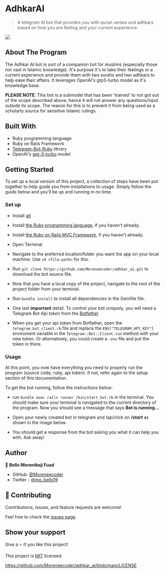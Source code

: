 # AdhkarAI

> A telegram AI bot that provides you with quran verses and adhkars based on how you are feeling and your current experience.

![](https://user-images.githubusercontent.com/38987207/224560004-8a53f024-4c97-4bf5-b36b-c7315d743e8f.png)

## About The Program
The Adhkar AI bot is sort of a companion bot for muslims (especially those not vast in Islamic knowledge). It's purpose it's to take their feelings or a current experience and provide them with two surahs and two adhkars to help ease their affairs. It leverages OpenAI's gtp3-turbo model as it's knowledge base.

**PLEASE NOTE**: This bot is a submodel that has been 'trained' to not got out of the scope described above, hence it will not answer any questions/input outside its scope. The reason for this is to prevent it from being used as a scholarly source for sensitive Islamic rulings.

## Built With

- Ruby programming language
- Ruby on Rails Framework
- [Telegram-Bot-Ruby](https://github.com/atipugin/telegram-bot-ruby) library
- OpenAI's [gpt-3-turbo](https://platform.openai.com/docs/guides/chat) model

## Getting Started

To set up a local version of this project, a collection of steps have been put together to help guide you from installations to usage. Simply follow the guide below and you'll be up and running in no time.

### Set up

- Install [git](https://git-scm.com/downloads)
- Install [the Ruby programming language](https://ruby-doc.org/downloads/), if you haven't already.
- Install [the Ruby on Rails MVC Framework](https://rubyonrails.org/), if you haven't already.
- Open Terminal
- Navigate to the preferred location/folder you want the app on your local machine. Use `cd <file-path>` for this.
- Run `git clone https://github.com/Moreneecoder/adhkar_ai.git` to download the bot source file.
- Now that you have a local copy of the project, navigate to the root of the project folder from your terminal.

- Run `bundle install` to install all dependencies in the Gemfile file.

- One last **important** detail. To control your bot uniquely, you will need a Telegram Bot Api *token* from the [Botfather](https://core.telegram.org/bots#6-botfather)
- When you get your api token from Botfather, open the `telegram_bot_client.rb` file and replace the `ENV["TELEGRAM_API_KEY"]` enviroment variable in the `Telegram::Bot::Client.run` method with your new token. Or alternatively, you could create a `.env` file and put the token in there.

### Usage

At this point, you now have everything you need to properly run the program (source code, ruby, api token). If not, refer again to the setup section of this documentation.

To get the bot running, follow the instructions below:

* run `bundle exec rails runner /bin/start_bot.rb` in the terminal. You should make sure your terminal is navigated to the current directory of the program. Now you should see a message that says **Bot is running...**

* Open your newly created bot in telegram and tap/click on ***/start*** as shown in the image below.
* You should get a response from the bot asking you what it can help you with. Ask away!

## Author

👤 **Bello Morenikeji Fuad**

- GitHub: [@Moreneecoder](https://github.com/Moreneecoder)
- Twitter - [@mo_bello19](https://twitter.com/mo_bello19)

## 🤝 Contributing

Contributions, issues, and feature requests are welcome!

Feel free to check the [issues page](https://github.com/Moreneecoder/adhkar_ai/issues).

## Show your support

Give a ⭐️ if you like this project!

This project is [MIT](./LICENSE) licensed.

https://github.com/Moreneecoder/adhkar_ai/blob/main/LICENSE
